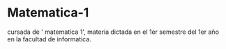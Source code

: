 # Matematica-1
cursada de ' matematica 1', materia dictada en el 1er semestre del 1er año en la facultad de informatica.
